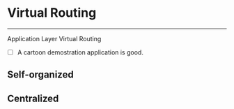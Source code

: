 # Virtual Routing
------
Application Layer Virtual Routing

- [ ] A cartoon demostration application is good.

## Self-organized 




## Centralized
